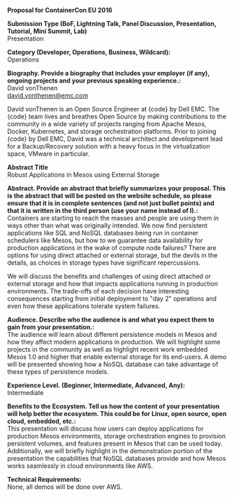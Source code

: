 **Proposal for ContainerCon EU 2016**  

**Submission Type (BoF, Lightning Talk, Panel Discussion, Presentation, Tutorial, Mini Summit, Lab)**  
Presentation

**Category (Developer, Operations, Business, Wildcard):**  
Operations

**Biography. Provide a biography that includes your employer (if any), ongoing projects and your previous speaking experience.:**  
David vonThenen  
david.vonthenen@emc.com  

David vonThenen is an Open Source Engineer at {code} by Dell EMC. The {code} team lives and breathes Open Source by making contributions to the community in a wide variety of projects ranging from Apache Mesos, Docker, Kubernetes, and storage orchestration platforms. Prior to joining {code} by Dell EMC, David was a technical architect and development lead for a Backup/Recovery solution with a heavy focus in the virtualization space, VMware in particular.

**Abstract Title**  
Robust Applications in Mesos using External Storage

**Abstract. Provide an abstract that briefly summarizes your proposal. This is the abstract that will be posted on the website schedule, so please ensure that it is in complete sentences (and not just bullet points) and that it is written in the third person (use your name instead of I).:**  
Containers are starting to reach the masses and people are using them in ways other than what was originally intended. We now find persistent applications like SQL and NoSQL databases being run in container schedulers like Mesos, but how to we guarantee data availability for production applications in the wake of compute node failures? There are options for using direct attached or external storage, but the devils in the details, as choices in storage types have significant repercussions.

We will discuss the benefits and challenges of using direct attached or external storage and how that impacts applications running in production environments. The trade-offs of each decision have interesting consequences starting from initial deployment to "day 2" operations and even how these applications tolerate system failures.

**Audience. Describe who the audience is and what you expect them to gain from your presentation.:**  
The audience will learn about different persistence models in Mesos and how they affect modern applications in production. We will highlight some projects in the community as well as highlight recent work embedded Mesos 1.0 and higher that enable external storage for its end-users. A demo will be presented showing how a NoSQL database can take advantage of these types of persistence models.

**Experience Level. (Beginner, Intermediate, Advanced, Any):**  
Intermediate

**Benefits to the Ecosystem. Tell us how the content of your presentation will help better the ecosystem. This could be for Linux, open source, open cloud, embedded, etc.:**  
This presentation will discuss how users can deploy applications for production Mesos environments, storage orchestration engines to provision persistent volumes, and features present in Mesos that can be used today. Additionally, we will briefly highlight in the demonstration portion of the presentation the capabilities that NoSQL databases provide and how Mesos works seamlessly in cloud environments like AWS.

**Technical Requirements:**  
None, all demos will be done over AWS.
